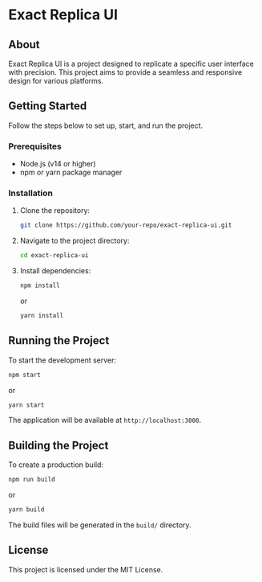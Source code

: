 # Exact Replica UI

## About
Exact Replica UI is a project designed to replicate a specific user interface with precision. This project aims to provide a seamless and responsive design for various platforms.

## Getting Started
Follow the steps below to set up, start, and run the project.

### Prerequisites
- Node.js (v14 or higher)
- npm or yarn package manager

### Installation
1. Clone the repository:
    ```bash
    git clone https://github.com/your-repo/exact-replica-ui.git
    ```
2. Navigate to the project directory:
    ```bash
    cd exact-replica-ui
    ```
3. Install dependencies:
    ```bash
    npm install
    ```
    or
    ```bash
    yarn install
    ```

## Running the Project
To start the development server:
```bash
npm start
```
or
```bash
yarn start
```
The application will be available at `http://localhost:3000`.

## Building the Project
To create a production build:
```bash
npm run build
```
or
```bash
yarn build
```
The build files will be generated in the `build/` directory.

## License
This project is licensed under the MIT License.
